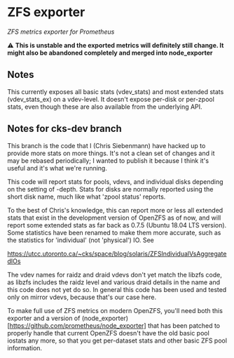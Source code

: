 # ZFS exporter

_ZFS metrics exporter for Prometheus_

:warning: **This is unstable and the exported metrics will definitely still change. It might also be
abandoned completely and merged into node_exporter**

## Notes

This currently exposes all basic stats (vdev_stats) and most extended stats (vdev_stats_ex) on a
vdev-level. It doesn't expose per-disk or per-zpool stats, even though these are also available from
the underlying API.

## Notes for cks-dev branch

This branch is the code that I (Chris Siebenmann) have hacked up to provide more stats on more things. It's not a clean set of changes and it may be rebased periodically; I wanted to publish it because I think it's useful and it's what we're running.

This code will report stats for pools, vdevs, and individual disks depending on the setting of -depth. Stats for disks are normally reported using the short disk name, much like what 'zpool status' reports.

To the best of Chris's knowledge, this can report more or less all extended stats that exist in the development version of OpenZFS as of now, and will report some extended stats as far back as 0.7.5 (Ubuntu 18.04 LTS version). Some statistics have been renamed to make them more accurate, such as the statistics for 'individual' (not 'physical') IO. See

https://utcc.utoronto.ca/~cks/space/blog/solaris/ZFSIndividualVsAggregatedIOs

The vdev names for raidz and draid vdevs don't yet match the libzfs code, as libzfs includes the raidz level and various draid details in the name and this code does not yet do so. In general this code has been used and tested only on mirror vdevs, because that's our case here.

To make full use of ZFS metrics on modern OpenZFS, you'll need both this exporter and a version of (node_exporter)[https://github.com/prometheus/node_exporter] that has been patched to properly handle that current OpenZFS doesn't have the old basic pool iostats any more, so that you get per-dataset stats and other basic ZFS pool information.
